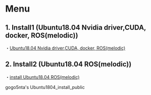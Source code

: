 # Menu
## 1. Install1 (Ubuntu18.04 Nvidia driver,CUDA, docker, ROS(melodic)) 
・[Ubuntu18.04 Nvidia driver,CUDA, docker, ROS(melodic)](https://)

## 2. Install2  (Ubuntu18.04 ROS(melodic))
・[install Ubuntu18.04 ROS(melodic)](https://github.com/gogo5nta/Ubuntu1804_install_public/tree/main/install2)

gogo5nta's Ubuntu1804_install_public
